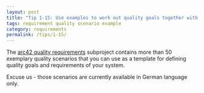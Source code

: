 ```yaml
---
layout: post
title: "Tip 1-15: Use examples to work out quality goals together with your stakeholders!"
tags: requirement quality scenario example
category: requirements
permalink: /tips/1-15/
---
```


The [arc42 quality requirements](https://github.com/arc42) subproject contains
more than 50 exemplary quality scenarios that you can use as a template for defining quality goals and requirements
of your system.

Excuse us - those scenarios are currently available in German language only.
